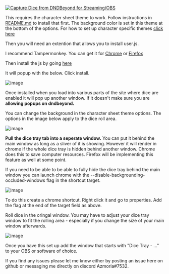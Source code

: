 [![Capture Dice from DNDBeyond for Streaming/OBS](https://user-images.githubusercontent.com/65363489/150996224-001f9634-2a69-435b-8a70-a2190cb8d500.png)](https://youtu.be/mpB4d-lpnRU")


This requires the character sheet theme to work. Follow instructions in <a href="https://github.com/Azmoria/dndbeyonddark/blob/master/README.md">README.md</a> to install that first. The background color is set in this theme at the bottom of the options. For how to set up character specific themes <a href="https://github.com/Azmoria/dndbeyonddark/blob/master/Character%20Specific%20Themes.md">click here</a>



Then you will need an extention that allows you to install user.js.

 I recommend Tampermonkey. You can get it for <a href="https://chrome.google.com/webstore/detail/tampermonkey/dhdgffkkebhmkfjojejmpbldmpobfkfo?hl=en">Chrome</a> or <a href="https://addons.mozilla.org/en-CA/firefox/addon/tampermonkey/">Firefox</a>


Then install the js by going <a href="https://github.com/Azmoria/dndbeyonddark/raw/master/Dice%20Tray%20Stream%20Window.user.js">here</a>

It will popup with the below. Click install.

![image](https://user-images.githubusercontent.com/65363489/150918125-1e9cd2a0-b1ae-4ec5-acd1-1bbc727c04f9.png)

Once installed when you load into various parts of the site where dice are enabled it will pop up another window. If it doesn't make sure you are **allowing popups on dndbeyond.** 

You can change the background in the character sheet theme options. The options in the image below apply to the dice roll area.

 ![image](https://user-images.githubusercontent.com/65363489/151418937-3e1a7e51-1ed7-49f6-ad6e-166acff479cd.png)


**Pull the dice tray tab into a seperate window.** You can put it behind the main window as long as a sliver of it is showing. However it will render in chrome if the whole dice tray is hidden behind another window. Chrome does this to save computer resources. Firefox will be implementing this feature as well at some point. 

If you need to be able to be able to fully hide the dice tray behind the main window you can launch chrome with the --disable-backgrounding-occluded-windows flag in the shortcut target.

![image](https://user-images.githubusercontent.com/65363489/151623771-bab3c82e-e209-4af5-ace3-7fe890261a23.png)

To do this create a chrome shortcut. Right click it and go to properties. Add the flag at the end of the target field as above.



Roll dice in the oringal window. You may have to adjust your dice tray window to fit the rolling area - especially if you change the size of your main window afterwards. 

![image](https://user-images.githubusercontent.com/65363489/150919806-f34d6935-2fd9-46a3-a255-ed7001ea2802.png)

Once you have this set up add the window that starts with "Dice Tray - ..." to your OBS or software of choice.



If you find any issues please let me know either by posting an issue here on github or messaging me directly on discord Azmoria#7532.



